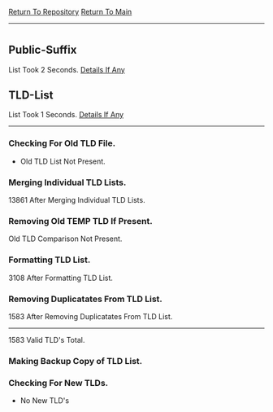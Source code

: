[Return To Repository](https://github.com/deathbybandaid/piholeparser/)
[Return To Main](https://github.com/deathbybandaid/piholeparser/blob/master/RecentRunLogs/Mainlog.md)
____________________________________
# 
## Public-Suffix
List Took 2 Seconds.
[Details If Any](https://github.com/deathbybandaid/piholeparser/blob/master/RecentRunLogs/TopLevelScripts/15-Processing-Top-Level-Domains/Public-Suffix.md)

## TLD-List
List Took 1 Seconds.
[Details If Any](https://github.com/deathbybandaid/piholeparser/blob/master/RecentRunLogs/TopLevelScripts/15-Processing-Top-Level-Domains/TLD-List.md)

____________________________________
### Checking For Old TLD File.
* Old TLD List Not Present.
### Merging Individual TLD Lists.
13861 After Merging Individual TLD Lists.
### Removing Old TEMP TLD If Present.
Old TLD Comparison Not Present.
### Formatting TLD List.
3108 After Formatting TLD List.
### Removing Duplicatates From TLD List.
1583 After Removing Duplicatates From TLD List.
____________________________________
1583 Valid TLD's Total.
### Making Backup Copy of TLD List.
### Checking For New TLDs.
* No New TLD's
